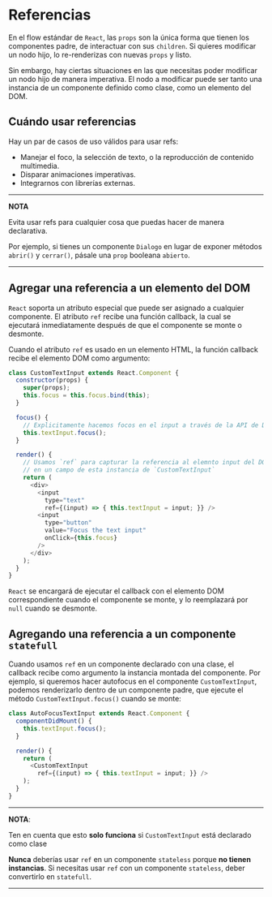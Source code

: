 # Referencias

En el flow estándar de `React`, las `props` son la única forma que tienen los
componentes padre, de interactuar con sus `children`. Si quieres modificar un
nodo hijo, lo re-renderizas con nuevas `props` y listo.

Sin embargo, hay ciertas situaciones en las que necesitas poder modificar un
nodo hijo de manera imperativa. El nodo a modificar puede ser tanto una
instancia de un componente definido como clase, como un elemento del DOM.

## Cuándo usar referencias

Hay un par de casos de uso válidos para usar refs:

* Manejar el foco, la selección de texto, o la reproducción de contenido multimedia.
* Disparar animaciones imperativas.
* Integrarnos con librerías externas.

***

**NOTA**

Evita usar refs para cualquier cosa que puedas hacer de manera declarativa.

Por ejemplo, si tienes un componente `Dialogo` en lugar de exponer métodos
`abrir()` y `cerrar()`, pásale una `prop` booleana `abierto`.

***

## Agregar una referencia a un elemento del DOM

`React` soporta un atributo especial que puede ser asignado a cualquier
componente. El atributo `ref` recibe una función callback, la cual se ejecutará
inmediatamente después de que el componente se monte o desmonte.

Cuando el atributo `ref` es usado en un elemento HTML, la función callback
recibe el elemento DOM como argumento:

```javascript
class CustomTextInput extends React.Component {
  constructor(props) {
    super(props);
    this.focus = this.focus.bind(this);
  }

  focus() {
    // Explicitamente hacemos focos en el input a través de la API de DOM
    this.textInput.focus();
  }

  render() {
    // Usamos `ref` para capturar la referencia al elemnto input del DOM
    // en un campo de esta instancia de `CustomTextInput`
    return (
      <div>
        <input
          type="text"
          ref={(input) => { this.textInput = input; }} />
        <input
          type="button"
          value="Focus the text input"
          onClick={this.focus}
        />
      </div>
    );
  }
}
```

`React` se encargará de ejecutar el callback con el elemento DOM correspondiente
cuando el componente se monte, y lo reemplazará por `null` cuando se desmonte.

## Agregando una referencia a un componente `statefull`

Cuando usamos `ref` en un componente declarado con una clase, el callback recibe
como argumento la instancia montada del componente. Por ejemplo, si queremos
hacer autofocus en el componente `CustomTextInput`, podemos renderizarlo dentro
de un componente padre, que ejecute el método `CustomTextInput.focus()` cuando
se monte:

```javascript
class AutoFocusTextInput extends React.Component {
  componentDidMount() {
    this.textInput.focus();
  }

  render() {
    return (
      <CustomTextInput
        ref={(input) => { this.textInput = input; }} />
    );
  }
}
```

***

**NOTA**:

Ten en cuenta que esto **solo funciona** si `CustomTextInput` está declarado
como clase

**Nunca** deberías usar `ref` en un componente `stateless` porque **no tienen
instancias**. Si necesitas usar `ref` con un componente `stateless`, deber
convertirlo en `statefull`.

***
